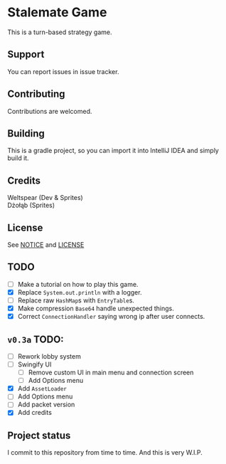 # Stalemate Game
This is a turn-based strategy game.

## Support
You can report issues in issue tracker.

## Contributing
Contributions are welcomed.

## Building
This is a gradle project, so you can import it into IntelliJ IDEA and simply build it.

## Credits
Weltspear (Dev & Sprites)\
Dżołąb (Sprites)

## License
See [NOTICE](NOTICE.md) and [LICENSE](LICENSE)

## TODO
- [ ] Make a tutorial on how to play this game.
- [x] Replace `System.out.println` with a logger.
- [ ] Replace raw `HashMap`s with `EntryTable`s.
- [x] Make compression `Base64` handle unexpected things.
- [x] Correct `ConnectionHandler` saying wrong ip after user connects.
## `v0.3a` TODO:
- [ ] Rework lobby system
- [ ] Swingify UI
  - [ ] Remove custom UI in main menu and connection screen
  - [ ] Add Options menu
- [x] Add `AssetLoader`
- [ ] Add Options menu
- [ ] Add packet version
- [x] Add credits

## Project status
I commit to this repository from time to time. And this is very W.I.P.

